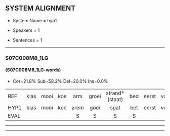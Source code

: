 
## SYSTEM ALIGNMENT

- System Name = hyp1

- Speakers = 1

- Sentences = 1

---

### S07C008M8_1LG

#### (S07C008M8_1LG-words)

- Cor=21.8%	Sub=58.2%	Del=20.0%	Ins=0.0%

|  |  |  |  |  |  |  |  |  |  |  |  |  |  |  |  |  |  |  |  |  |  |  |  |  |  |  |  |  |  |  |  |  |  |  |  |  |  |  |  |  |  |  |  |  |  |  |  |  |  |  |  |  |  |  |  |
|:--- |:---:|:---:|:---:|:---:|:---:|:---:|:---:|:---:|:---:|:---:|:---:|:---:|:---:|:---:|:---:|:---:|:---:|:---:|:---:|:---:|:---:|:---:|:---:|:---:|:---:|:---:|:---:|:---:|:---:|:---:|:---:|:---:|:---:|:---:|:---:|:---:|:---:|:---:|:---:|:---:|:---:|:---:|:---:|:---:|:---:|:---:|:---:|:---:|:---:|:---:|:---:|:---:|:---:|:---:|:---:|
| REF | klas | mooi | koe | arm | groei | strand*(staat) | bed | eerst | voor | draai | sjaal | herfst | * | * | * | * | duur | straat | *(staart) | leeuw | clown | * | *s | hoek | krant | hout | vriend | gauw | chips*(schip) | groen | feest | feest | reis | jas | huis | paard | vijf | vijf | muts | muts | nieuw | * | * | *(kin) | *(kin) | bang | oog | zacht*(zaai) | *(zaait) | schoen | plas | neus | knoop | plank | plank |
| HYP1 | klas | mooi | koe | arem | goei | spat | bet | eerst | voor | draai |  |  |  | slaai | heer | vest | duur |  | staart | leeel | m | kla | klal | hoek | kran | helt | vriend |  |  | gelschip | goen | feest | weeest | jas |  |  |  |  |  | hurs | waart | ver | niet | neen | e | ban | oer | si | eit | schroen | plas | nes | kn | p | blant |
| EVAL |  |  |  | S | S | S | S |  |  |  | D | D | D | S | S | S |  | D | S | S | S | S | S |  | S | S |  | D | D | S | S |  | S |  | D | D | D | D | D | S | S | S | S | S | S | S | S | S | S | S |  | S | S | S | S |
---

---
